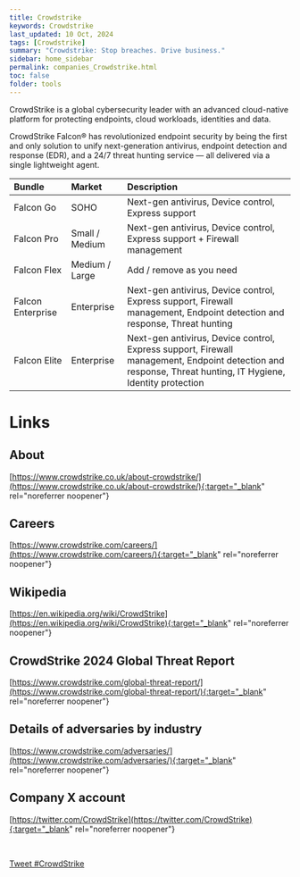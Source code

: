 ```yaml
---
title: Crowdstrike
keywords: Crowdstrike
last_updated: 10 Oct, 2024
tags: [Crowdstrike] 
summary: "Crowdstrike: Stop breaches. Drive business."
sidebar: home_sidebar
permalink: companies_Crowdstrike.html
toc: false
folder: tools
---
```


CrowdStrike is a global cybersecurity leader with an advanced cloud-native platform for protecting endpoints, cloud workloads, identities and data.

CrowdStrike Falcon® has revolutionized endpoint security by being the first and only solution to unify next-generation antivirus, endpoint detection and response (EDR), and a 24/7 threat hunting service — all delivered via a single lightweight agent.

| Bundle             | Market            | Description                                                                |
|:-------------------|:------------------|:---------------------------------------------------------------------------|
| Falcon Go          | SOHO              | Next-gen antivirus, Device control, Express support                        |
| Falcon Pro         | Small / Medium    | Next-gen antivirus, Device control, Express support + Firewall management |
| Falcon Flex        | Medium / Large    | Add / remove as you need                                                   |
| Falcon Enterprise  | Enterprise        | Next-gen antivirus, Device control, Express support, Firewall management, Endpoint detection and response, Threat hunting |
| Falcon Elite       | Enterprise        | Next-gen antivirus, Device control, Express support, Firewall management, Endpoint detection and response, Threat hunting, IT Hygiene, Identity protection |



# Links

## About
[https://www.crowdstrike.co.uk/about-crowdstrike/](https://www.crowdstrike.co.uk/about-crowdstrike/){:target="_blank" rel="noreferrer noopener"}

## Careers
[https://www.crowdstrike.com/careers/](https://www.crowdstrike.com/careers/){:target="_blank" rel="noreferrer noopener"}

## Wikipedia
[https://en.wikipedia.org/wiki/CrowdStrike](https://en.wikipedia.org/wiki/CrowdStrike){:target="_blank" rel="noreferrer noopener"}

## CrowdStrike 2024 Global Threat Report
[https://www.crowdstrike.com/global-threat-report/](https://www.crowdstrike.com/global-threat-report/){:target="_blank" rel="noreferrer noopener"}

## Details of adversaries by industry
[https://www.crowdstrike.com/adversaries/](https://www.crowdstrike.com/adversaries/){:target="_blank" rel="noreferrer noopener"}

## Company X account
[https://twitter.com/CrowdStrike](https://twitter.com/CrowdStrike){:target="_blank" rel="noreferrer noopener"}

<br/>

<a href="https://twitter.com/intent/tweet?button_hashtag=CrowdStrike&ref_src=twsrc%5Etfw" class="twitter-hashtag-button" data-show-count="false">Tweet #CrowdStrike</a><script async src="https://platform.twitter.com/widgets.js" charset="utf-8"></script>

<br/>


